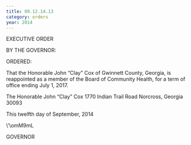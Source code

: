 ```yaml
---
title: 09.12.14.13
category: orders
year: 2014
---
```

 

EXECUTIVE ORDER

BY THE GOVERNOR:

ORDERED:

That the Honorable John “Clay” Cox of Gwinnett County, Georgia,
is reappointed as a member of the Board of Community Health, for
a term of office ending July 1, 2017.

The Honorable John “Clay” Cox
1770 Indian Trail Road
Norcross, Georgia 30093

This twelfth day of September, 2014

\’\omM9mL

GOVERNOR

